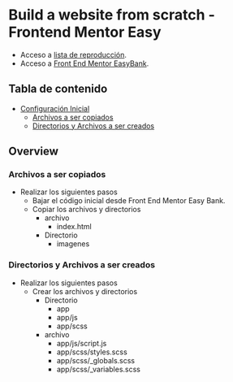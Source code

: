 # Build a website from scratch - Frontend Mentor Easy

- Acceso a [lista de reproducción](https://www.youtube.com/watch?v=8w_kHIAkucA&list=PLUWqFDiirlsuYscECzks6zIZWr_Cfcx9k).
- Acceso a [Front End Mentor EasyBank](https://www.frontendmentor.io/challenges/easybank-landing-page-WaUhkoDN).

## Tabla de contenido

- [Configuración Inicial](#overview)
  - [Archivos a ser copiados](#Archivos-a-ser-copiados)
  - [Directorios y Archivos a ser creados](#Directorios-y-Archivos-a-ser-creados)


## Overview

### Archivos a ser copiados
- Realizar los siguientes pasos
  - Bajar el código inicial desde Front End Mentor Easy Bank.
  - Copiar los archivos y directorios
    - archivo 
      - index.html
    - Directorio
      - imagenes
### Directorios y Archivos a ser creados
- Realizar los siguientes pasos
  - Crear los archivos y directorios
    - Directorio
      - app
      - app/js
      - app/scss
    - archivo 
      - app/js/script.js
      - app/scss/styles.scss
      - app/scss/_globals.scss
      - app/scss/_variables.scss
